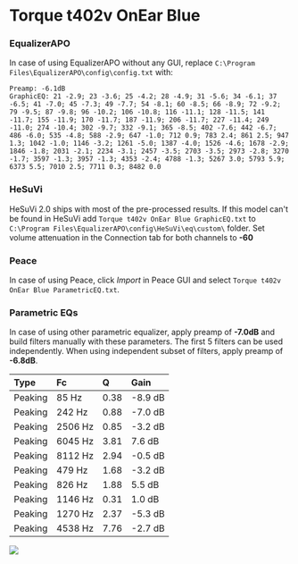 # Torque t402v OnEar Blue

### EqualizerAPO
In case of using EqualizerAPO without any GUI, replace `C:\Program Files\EqualizerAPO\config\config.txt`
with:
```
Preamp: -6.1dB
GraphicEQ: 21 -2.9; 23 -3.6; 25 -4.2; 28 -4.9; 31 -5.6; 34 -6.1; 37 -6.5; 41 -7.0; 45 -7.3; 49 -7.7; 54 -8.1; 60 -8.5; 66 -8.9; 72 -9.2; 79 -9.5; 87 -9.8; 96 -10.2; 106 -10.8; 116 -11.1; 128 -11.5; 141 -11.7; 155 -11.9; 170 -11.7; 187 -11.9; 206 -11.7; 227 -11.4; 249 -11.0; 274 -10.4; 302 -9.7; 332 -9.1; 365 -8.5; 402 -7.6; 442 -6.7; 486 -6.0; 535 -4.8; 588 -2.9; 647 -1.0; 712 0.9; 783 2.4; 861 2.5; 947 1.3; 1042 -1.0; 1146 -3.2; 1261 -5.0; 1387 -4.0; 1526 -4.6; 1678 -2.9; 1846 -1.8; 2031 -2.1; 2234 -3.1; 2457 -3.5; 2703 -3.5; 2973 -2.8; 3270 -1.7; 3597 -1.3; 3957 -1.3; 4353 -2.4; 4788 -1.3; 5267 3.0; 5793 5.9; 6373 5.5; 7010 2.5; 7711 0.3; 8482 0.0
```

### HeSuVi
HeSuVi 2.0 ships with most of the pre-processed results. If this model can't be found in HeSuVi add
`Torque t402v OnEar Blue GraphicEQ.txt` to `C:\Program Files\EqualizerAPO\config\HeSuVi\eq\custom\` folder.
Set volume attenuation in the Connection tab for both channels to **-60**

### Peace
In case of using Peace, click *Import* in Peace GUI and select `Torque t402v OnEar Blue ParametricEQ.txt`.

### Parametric EQs
In case of using other parametric equalizer, apply preamp of **-7.0dB** and build filters manually
with these parameters. The first 5 filters can be used independently.
When using independent subset of filters, apply preamp of **-6.8dB**.

| Type    | Fc      |    Q | Gain    |
|:--------|:--------|:-----|:--------|
| Peaking | 85 Hz   | 0.38 | -8.9 dB |
| Peaking | 242 Hz  | 0.88 | -7.0 dB |
| Peaking | 2506 Hz | 0.85 | -3.2 dB |
| Peaking | 6045 Hz | 3.81 | 7.6 dB  |
| Peaking | 8112 Hz | 2.94 | -0.5 dB |
| Peaking | 479 Hz  | 1.68 | -3.2 dB |
| Peaking | 826 Hz  | 1.88 | 5.5 dB  |
| Peaking | 1146 Hz | 0.31 | 1.0 dB  |
| Peaking | 1270 Hz | 2.37 | -5.3 dB |
| Peaking | 4538 Hz | 7.76 | -2.7 dB |

![](https://raw.githubusercontent.com/jaakkopasanen/AutoEq/master/results/innerfidelity/sbaf-serious/Torque%20t402v%20OnEar%20Blue/Torque%20t402v%20OnEar%20Blue.png)